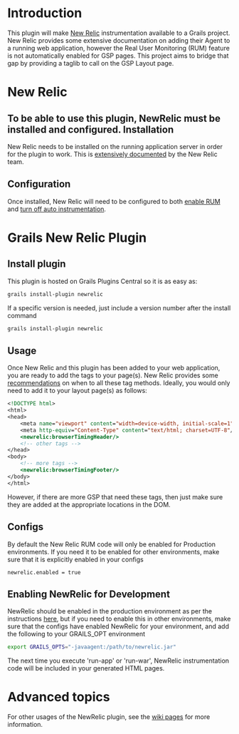 Introduction
============
This plugin will make [New Relic](http://newrelic.com) instrumentation available to a Grails project.  New Relic provides some extensive documentation on adding their Agent to a running web application, however the Real User Monitoring (RUM) feature is not automatically enabled for GSP pages.  This project aims to bridge that gap by providing a taglib to call on the GSP Layout page.

New Relic
=========
To be able to use this plugin, NewRelic must be installed and configured.
Installation
------------
New Relic needs to be installed on the running application server in order for the plugin to work.  This is [extensively documented](https://newrelic.com/docs/java/java-agent-installation) by the New Relic team.

Configuration
-------------
Once installed, New Relic will need to be configured to both [enable RUM](https://newrelic.com/docs/java/real-user-monitoring-in-java#enable) and [turn off auto instrumentation](https://newrelic.com/docs/java/real-user-monitoring-in-java#manual).

Grails New Relic Plugin
=======================
Install plugin
--------------
This plugin is hosted on Grails Plugins Central so it is as easy as:

```bash
grails install-plugin newrelic
```

If a specific version is needed, just include a version number after the install command

```bash
grails install-plugin newrelic
```

Usage
-----
Once New Relic and this plugin has been added to your web application, you are ready to add the tags to your page(s).  New Relic provides some [recommendations](https://newrelic.com/docs/java/real-user-monitoring-in-java) on when to all these tag methods.  Ideally, you would only need to add it to your layout page(s) as follows:

```jsp
<!DOCTYPE html>
<html>
<head>
    <meta name="viewport" content="width=device-width, initial-scale=1">
    <meta http-equiv="Content-Type" content="text/html; charset=UTF-8"/>
    <newrelic:browserTimingHeader/>
    <!-- other tags -->
</head>
<body>
    <!-- more tags -->
    <newrelic:browserTimingFooter/>
</body>
</html>
``` 

However, if there are more GSP that need these tags, then just make sure they are added at the appropriate locations in the DOM.

Configs
-------
By default the New Relic RUM code will only be enabled for Production environments.  If you need it to be enabled for other environments, make sure that it is explicitly enabled in your configs

```
newrelic.enabled = true
```

Enabling NewRelic for Development
---------------------------------
NewRelic should be enabled in the production environment as per the instructions [here](https://newrelic.com/docs/java/java-agent-installation), but if you need to enable this in other environments, make sure that the configs have enabled NewRelic for your environment, and add the following to your GRAILS_OPT environment

```bash
export GRAILS_OPTS="-javaagent:/path/to/newrelic.jar"
```

The next time you execute 'run-app' or 'run-war', NewRelic instrumentation code will be included in your generated HTML pages.

Advanced topics
===============
For other usages of the NewRelic plugin, see the [wiki pages](https://github.com/Sensis/grails-newrelic-plugin/wiki) for more information.
